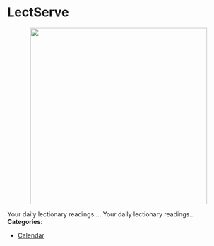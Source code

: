 # LectServe

<p align="center">
    <img width="400" src="https://raw.githubusercontent.com/awesome-apis/awesome-apis/apis/lectserve/logo_256x256.png" />
</p>


Your daily lectionary readings…. Your daily lectionary readings…
**Categories**:

- [Calendar](https://github/awesome-apis/awesome-apis#calendar)



